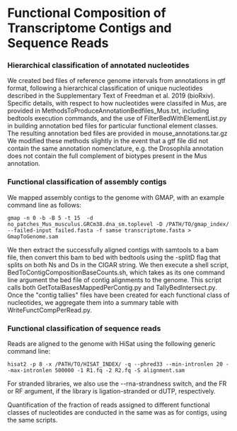 # Functional Composition of Transcriptome Contigs and Sequence Reads

### Hierarchical classification of annotated nucleotides
We created bed files of reference genome intervals from annotations in gtf format, following a hierarchical classification of unique nucleotides described in the Supplementary Text of Freedman et al. 2019 (bioRxiv). Specific details, with respect to how nucleotides were classifed in Mus, are provided in MethodsToProduceAnnotationBedfiles_Mus.txt, including bedtools execution commands, and the use of FilterBedWithElementList.py in building annotation bed files for particular functional element classes. The resulting annotation bed files are provided in mouse_annotations.tar.gz We modified these methods slightly in the event that a gtf file did not contain the same annotation nomenclature, e.g. the Drosophila annotation does not contain the full complement of biotypes present in the Mus annotation.

### Functional classification of assembly contigs
We mapped assembly contigs to the genome with GMAP, with an example command line as follows:

    gmap -n 0 -b -B 5 -t 15  -d no_patches_Mus_musculus.GRCm38.dna_sm.toplevel -D /PATH/TO/gmap_index/ --failed-input failed.fasta -f samse transcriptome.fasta > GmapToGenome.sam

We then extract the successfully aligned contigs with samtools to a bam file, then convert this bam to bed with bedtools using the -splitD flag that splits on both Ns and Ds in the CIGAR string. We then execute a shell script, BedToContigCompositionBaseCounts.sh, which takes as its one command line argument the bed file of contig alignments to the genome. This script calls both GetTotalBasesMappedPerContig.py and TallyBedIntersect.py. Once the "contig tallies" files have been created for each functional class of nucleotides, we aggregate them into a summary table with WriteFunctCompPerRead.py. 
 
### Functional classification of sequence reads
Reads are aligned to the genome with HiSat using the following generic command line:

    hisat2 -p 8 -x /PATH/TO/HISAT_INDEX/ -q --phred33 --min-intronlen 20 --max-intronlen 500000 -1 R1.fq -2 R2.fq -S alignment.sam  

For stranded libraries, we also use the --rna-strandness switch, and the FR or RF argument, if the library is ligation-stranded or dUTP, respectively.

Quantification of the fraction of reads assigned to different functional classes of nucleotides are conducted in the same was as for contigs, using the same scripts.

 
 
